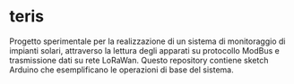 # teris
Progetto sperimentale per la realizzazione di un sistema di monitoraggio di impianti solari, attraverso la lettura degli apparati su protocollo ModBus e trasmissione dati su rete LoRaWan.
Questo repository contiene sketch Arduino che esemplificano le operazioni di base del sistema.
